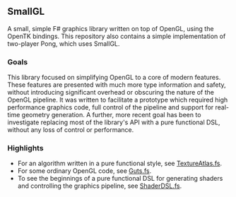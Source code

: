 ## SmallGL ##

A small, simple F# graphics library written on top of OpenGL, using the OpenTK bindings. This repository also contains a simple implementation of two-player Pong, which uses SmallGL.

### Goals ###

This library focused on simplifying OpenGL to a core of modern features. These features are presented with much more type information and safety, without introducing significant overhead or obscuring the nature of the OpenGL pipeline. It was written to facilitate a prototype which required high performance graphics code, full control of the pipeline and support for real-time geometry generation. A further, more recent goal has been to investigate replacing most of the library's API with a pure functional DSL, without any loss of control or performance.

### Highlights ###

* For an algorithm written in a pure functional style, see [TextureAtlas.fs](https://github.com/nepp2/SmallGL/blob/master/SmallGL/TextureAtlas.fs).
* For some ordinary OpenGL code, see [Guts.fs](https://github.com/nepp2/SmallGL/blob/master/SmallGL/Guts.fs).
* To see the beginnings of a pure functional DSL for generating shaders and controlling the graphics pipeline, see [ShaderDSL.fs](https://github.com/nepp2/SmallGL/blob/master/SmallGL/ShaderDSL.fs).
